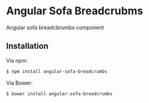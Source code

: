 # Angular Sofa Breadcrubms

Angular sofa breadcbrumbs component

## Installation

Via npm:

```sh
$ npm install angular-sofa-breadcrumbs
```

Via Bower:

```sh
$ bower install angular-sofa-breadcrumbs
```

